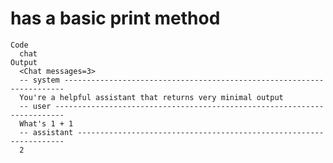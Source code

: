 # has a basic print method

    Code
      chat
    Output
      <Chat messages=3>
      -- system ----------------------------------------------------------------------
      You're a helpful assistant that returns very minimal output
      -- user ------------------------------------------------------------------------
      What's 1 + 1
      -- assistant -------------------------------------------------------------------
      2


